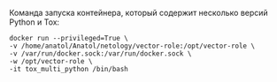 Команда запуска контейнера, который содержит несколько версий Python и Tox:

```
docker run --privileged=True \
-v /home/anatol/Anatol/netology/vector-role:/opt/vector-role \
-v /var/run/docker.sock:/var/run/docker.sock \
-w /opt/vector-role \
-it tox_multi_python /bin/bash
```